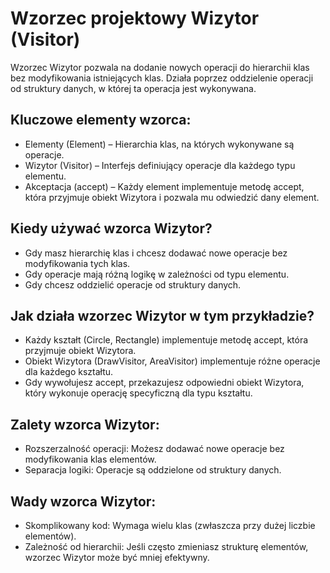 # Wzorzec projektowy Wizytor (Visitor)
Wzorzec Wizytor pozwala na dodanie nowych operacji do hierarchii klas bez modyfikowania istniejących klas. Działa poprzez oddzielenie operacji od struktury danych, w której ta operacja jest wykonywana.
## Kluczowe elementy wzorca:
- Elementy (Element) – Hierarchia klas, na których wykonywane są operacje.
- Wizytor (Visitor) – Interfejs definiujący operacje dla każdego typu elementu.
- Akceptacja (accept) – Każdy element implementuje metodę accept, która przyjmuje obiekt Wizytora i pozwala mu odwiedzić dany element.

## Kiedy używać wzorca Wizytor?
- Gdy masz hierarchię klas i chcesz dodawać nowe operacje bez modyfikowania tych klas.
- Gdy operacje mają różną logikę w zależności od typu elementu.
- Gdy chcesz oddzielić operacje od struktury danych.

## Jak działa wzorzec Wizytor w tym przykładzie?
- Każdy kształt (Circle, Rectangle) implementuje metodę accept, która przyjmuje obiekt Wizytora.
- Obiekt Wizytora (DrawVisitor, AreaVisitor) implementuje różne operacje dla każdego kształtu.
- Gdy wywołujesz accept, przekazujesz odpowiedni obiekt Wizytora, który wykonuje operację specyficzną dla typu kształtu.

## Zalety wzorca Wizytor:
- Rozszerzalność operacji: Możesz dodawać nowe operacje bez modyfikowania klas elementów.
- Separacja logiki: Operacje są oddzielone od struktury danych.

## Wady wzorca Wizytor:
- Skomplikowany kod: Wymaga wielu klas (zwłaszcza przy dużej liczbie elementów).
- Zależność od hierarchii: Jeśli często zmieniasz strukturę elementów, wzorzec Wizytor może być mniej efektywny.
